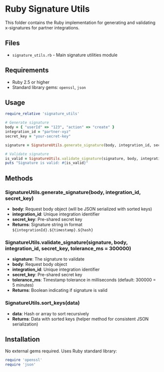 # Ruby Signature Utils

This folder contains the Ruby implementation for generating and validating x-signatures for partner integrations.

## Files

- `signature_utils.rb` - Main signature utilities module

## Requirements

- Ruby 2.5 or higher
- Standard library gems: `openssl`, `json`

## Usage

```ruby
require_relative 'signature_utils'

# Generate signature
body = { "userId" => "123", "action" => "create" }
integration_id = "partner-xyz"
secret_key = "your-secret-key"

signature = SignatureUtils.generate_signature(body, integration_id, secret_key)

# Validate signature
is_valid = SignatureUtils.validate_signature(signature, body, integration_id, secret_key)
puts "Signature is valid: #{is_valid}"
```

## Methods

### SignatureUtils.generate_signature(body, integration_id, secret_key)
- **body**: Request body object (will be JSON serialized with sorted keys)
- **integration_id**: Unique integration identifier
- **secret_key**: Pre-shared secret key
- **Returns**: Signature string in format `${integrationId}.${timestamp}.${hash}`

### SignatureUtils.validate_signature(signature, body, integration_id, secret_key, tolerance_ms = 300000)
- **signature**: The signature to validate
- **body**: Request body object
- **integration_id**: Unique integration identifier
- **secret_key**: Pre-shared secret key
- **tolerance_ms**: Timestamp tolerance in milliseconds (default: 300000 = 5 minutes)
- **Returns**: Boolean indicating if signature is valid

### SignatureUtils.sort_keys(data)
- **data**: Hash or array to sort recursively
- **Returns**: Data with sorted keys (helper method for consistent JSON serialization)

## Installation

No external gems required. Uses Ruby standard library:

```ruby
require 'openssl'
require 'json'
```
